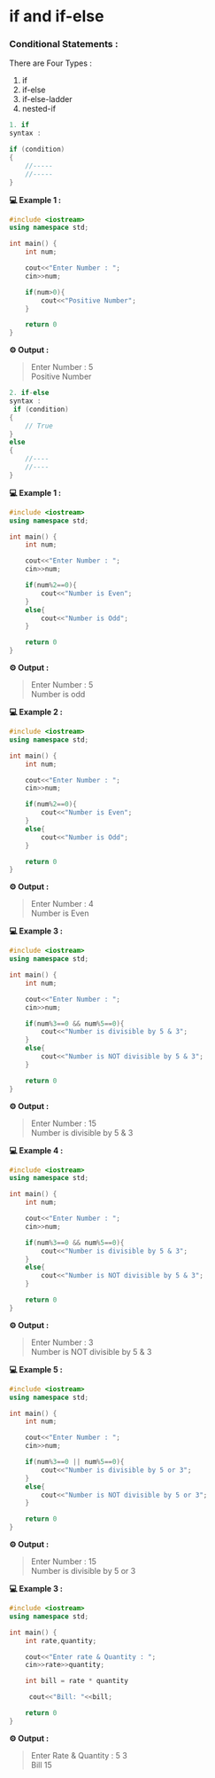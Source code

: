 # if and if-else

### Conditional Statements :

There are Four Types :

1. if
2. if-else
3. if-else-ladder
4. nested-if

```cpp
1. if
syntax :

if (condition)
{
    //-----
    //-----
}
```

**💻 Example 1 :**

```cpp
#include <iostream>
using namespace std;

int main() {
    int num;

    cout<<"Enter Number : ";
    cin>>num;

    if(num>0){
        cout<<"Positive Number";
    }

    return 0
}
```

**⚙️ Output :**

> Enter Number : 5<br/>
> Positive Number

```cpp
2. if-else
syntax :
 if (condition)
{
    // True
}
else
{
    //----
    //----
}
```

**💻 Example 1 :**

```cpp
#include <iostream>
using namespace std;

int main() {
    int num;

    cout<<"Enter Number : ";
    cin>>num;

    if(num%2==0){
        cout<<"Number is Even";
    }
    else{
        cout<<"Number is Odd";
    }

    return 0
}
```

**⚙️ Output :**

> Enter Number : 5 <br/>
> Number is odd

**💻 Example 2 :**

```cpp
#include <iostream>
using namespace std;

int main() {
    int num;

    cout<<"Enter Number : ";
    cin>>num;

    if(num%2==0){
        cout<<"Number is Even";
    }
    else{
        cout<<"Number is Odd";
    }

    return 0
}
```

**⚙️ Output :**

> Enter Number : 4 <br/>
> Number is Even

**💻 Example 3 :**

```cpp
#include <iostream>
using namespace std;

int main() {
    int num;

    cout<<"Enter Number : ";
    cin>>num;

    if(num%3==0 && num%5==0){
        cout<<"Number is divisible by 5 & 3";
    }
    else{
        cout<<"Number is NOT divisible by 5 & 3";
    }

    return 0
}
```

**⚙️ Output :**

> Enter Number : 15<br/>
> Number is divisible by 5 & 3

**💻 Example 4 :**

```cpp
#include <iostream>
using namespace std;

int main() {
    int num;

    cout<<"Enter Number : ";
    cin>>num;

    if(num%3==0 && num%5==0){
        cout<<"Number is divisible by 5 & 3";
    }
    else{
        cout<<"Number is NOT divisible by 5 & 3";
    }

    return 0
}
```

**⚙️ Output :**

> Enter Number : 3<br/>
> Number is NOT divisible by 5 & 3

**💻 Example 5 :**

```cpp
#include <iostream>
using namespace std;

int main() {
    int num;

    cout<<"Enter Number : ";
    cin>>num;

    if(num%3==0 || num%5==0){
        cout<<"Number is divisible by 5 or 3";
    }
    else{
        cout<<"Number is NOT divisible by 5 or 3";
    }

    return 0
}
```

**⚙️ Output :**

> Enter Number : 15<br/>
> Number is divisible by 5 or 3

**💻 Example 3 :**

```cpp
#include <iostream>
using namespace std;

int main() {
    int rate,quantity;

    cout<<"Enter rate & Quantity : ";
    cin>>rate>>quantity;

    int bill = rate * quantity

     cout<<"Bill: "<<bill;

    return 0
}
```

**⚙️ Output :**

> Enter Rate & Quantity : 5 3<br/>
> Bill 15
